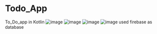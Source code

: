 # Todo_App
To_Do_app in Kotlin
![image](https://github.com/user-attachments/assets/903bb84d-0704-47b4-99eb-9982f7ed23ca)
![image](https://github.com/user-attachments/assets/9e9cca25-f832-4469-8ec5-3cbef023d4a5)
![image](https://github.com/user-attachments/assets/174434c0-a3fa-4380-8ad0-2001b59ffab1)
![image](https://github.com/user-attachments/assets/628e24bb-fcff-4051-af70-dd4977e38e9b)
used firebase as database
